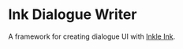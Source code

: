 # Ink Dialogue Writer
A framework for creating dialogue UI with [Inkle Ink](https://www.inklestudios.com/ink/).

